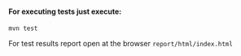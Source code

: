 #### For executing tests just execute:
    mvn test
    
For test results report open at the browser `report/html/index.html`